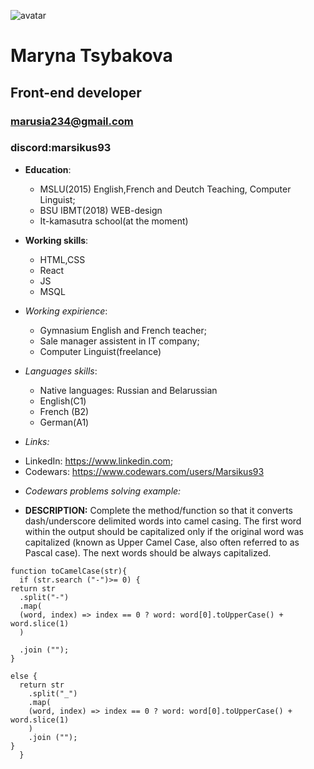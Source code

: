 ![avatar](https://image.shutterstock.com/image-vector/vector-avatar-icon-260nw-383411185.jpg)

# Maryna Tsybakova
## Front-end developer
### marusia234@gmail.com 
### discord:marsikus93
* __Education__: 
   + MSLU(2015) English,French and Deutch Teaching, Computer Linguist;
   + BSU IBMT(2018) WEB-design
   + It-kamasutra school(at the moment)
   

* __Working skills__:
   + HTML,CSS
   + React
   + JS
   + MSQL
  
* _Working expirience_:
  + Gymnasium English and French teacher;
  + Sale manager assistent in IT company;
  + Computer Linguist(freelance)


* _Languages skills_:
   + Native languages: Russian and Belarussian
   + English(C1)
   + French (B2)
   + German(A1)
* _Links:_ 
 + LinkedIn: https://www.linkedin.com;
 + Codewars: https://www.codewars.com/users/Marsikus93
 
 * _Codewars problems solving example:_
 + __DESCRIPTION:__
Complete the method/function so that it converts dash/underscore delimited words into camel casing. The first word within the output should be capitalized only if the original word was capitalized (known as Upper Camel Case, also often referred to as Pascal case). The next words should be always capitalized.
```
function toCamelCase(str){
  if (str.search ("-")>= 0) {
return str
  .split("-")
  .map(
  (word, index) => index == 0 ? word: word[0].toUpperCase() + word.slice(1)
  )

  .join ("");
}
  
else {
  return str
    .split("_")
    .map(
    (word, index) => index == 0 ? word: word[0].toUpperCase() + word.slice(1)
    )
    .join ("");
}
  }
```
